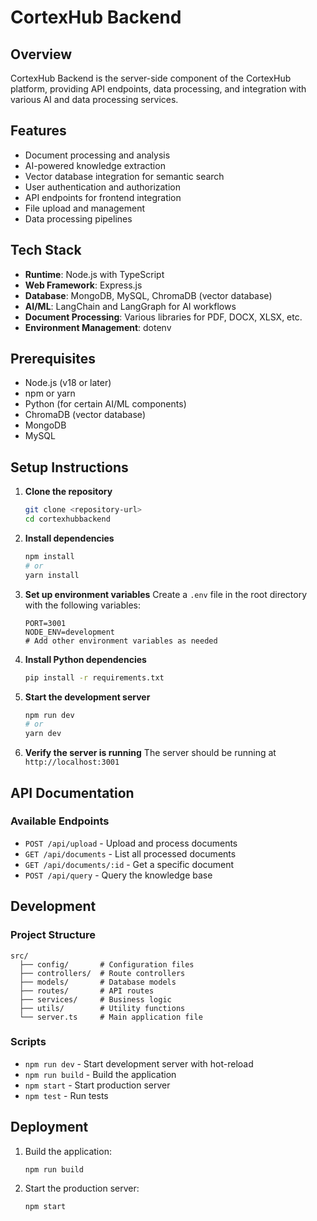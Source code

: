 # CortexHub Backend

## Overview
CortexHub Backend is the server-side component of the CortexHub platform, providing API endpoints, data processing, and integration with various AI and data processing services.

## Features
- Document processing and analysis
- AI-powered knowledge extraction
- Vector database integration for semantic search
- User authentication and authorization
- API endpoints for frontend integration
- File upload and management
- Data processing pipelines

## Tech Stack
- **Runtime**: Node.js with TypeScript
- **Web Framework**: Express.js
- **Database**: MongoDB, MySQL, ChromaDB (vector database)
- **AI/ML**: LangChain and LangGraph for AI workflows
- **Document Processing**: Various libraries for PDF, DOCX, XLSX, etc.
- **Environment Management**: dotenv

## Prerequisites
- Node.js (v18 or later)
- npm or yarn
- Python (for certain AI/ML components)
- ChromaDB (vector database)
- MongoDB
- MySQL


## Setup Instructions

1. **Clone the repository**
   ```bash
   git clone <repository-url>
   cd cortexhubbackend
   ```

2. **Install dependencies**
   ```bash
   npm install
   # or
   yarn install
   ```

3. **Set up environment variables**
   Create a `.env` file in the root directory with the following variables:
   ```env
   PORT=3001
   NODE_ENV=development
   # Add other environment variables as needed
   ```

4. **Install Python dependencies**
   ```bash
   pip install -r requirements.txt
   ```

5. **Start the development server**
   ```bash
   npm run dev
   # or
   yarn dev
   ```

6. **Verify the server is running**
   The server should be running at `http://localhost:3001`

## API Documentation

### Available Endpoints
- `POST /api/upload` - Upload and process documents
- `GET /api/documents` - List all processed documents
- `GET /api/documents/:id` - Get a specific document
- `POST /api/query` - Query the knowledge base

## Development

### Project Structure
```
src/
  ├── config/       # Configuration files
  ├── controllers/  # Route controllers
  ├── models/       # Database models
  ├── routes/       # API routes
  ├── services/     # Business logic
  ├── utils/        # Utility functions
  └── server.ts     # Main application file
```

### Scripts
- `npm run dev` - Start development server with hot-reload
- `npm run build` - Build the application
- `npm start` - Start production server
- `npm test` - Run tests

## Deployment

1. Build the application:
   ```bash
   npm run build
   ```

2. Start the production server:
   ```bash
   npm start
   ```